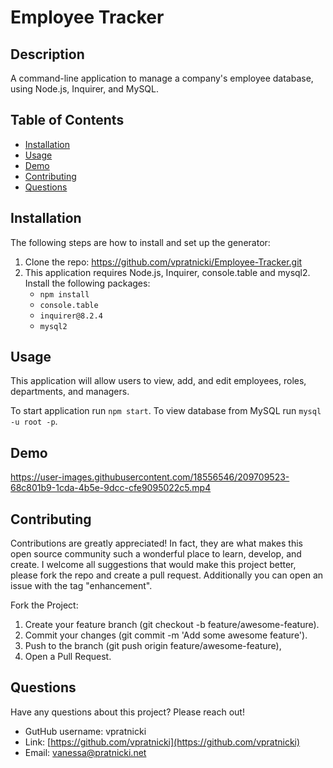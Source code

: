 # Employee Tracker

## Description

A command-line application to manage a company's employee database, using Node.js, Inquirer, and MySQL.

## Table of Contents

- [Installation](#installation)
- [Usage](#usage)
- [Demo](#demo)
- [Contributing](#contributing)
- [Questions](#questions)

## Installation
The following steps are how to install and set up the generator:
1. Clone the repo: https://github.com/vpratnicki/Employee-Tracker.git
2. This application requires Node.js, Inquirer, console.table and mysql2. Install the following packages:
    - `npm install`
    - `console.table`
    - `inquirer@8.2.4`
    - `mysql2`


## Usage

This application will allow users to view, add, and edit employees, roles, departments, and managers.

To start application run `npm start`. 
To view database from MySQL run `mysql -u root -p`.

## Demo



https://user-images.githubusercontent.com/18556546/209709523-68c801b9-1cda-4b5e-9dcc-cfe9095022c5.mp4



## Contributing 

Contributions are greatly appreciated! In fact, they are what makes this open source community such a wonderful place to learn, develop, and create. I welcome all suggestions that would make this project better, please fork the repo and create a pull request. Additionally you can open an issue with the tag "enhancement".

Fork the Project:

1. Create your feature branch (git checkout -b feature/awesome-feature).
2. Commit your changes (git commit -m 'Add some awesome feature').
3. Push to the branch (git push origin feature/awesome-feature),
4. Open a Pull Request.

## Questions

Have any questions about this project? Please reach out! 

- GutHub username: vpratnicki
- Link: [https://github.com/vpratnicki](https://github.com/vpratnicki)
- Email: vanessa@pratnicki.net

